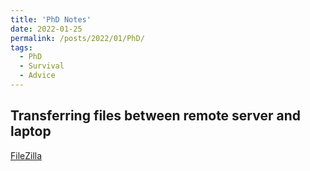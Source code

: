 ```yaml
---
title: 'PhD Notes'
date: 2022-01-25
permalink: /posts/2022/01/PhD/
tags:
  - PhD
  - Survival
  - Advice
---
```


## Transferring files between remote server and laptop

[FileZilla](https://filezilla-project.org/)

## 
